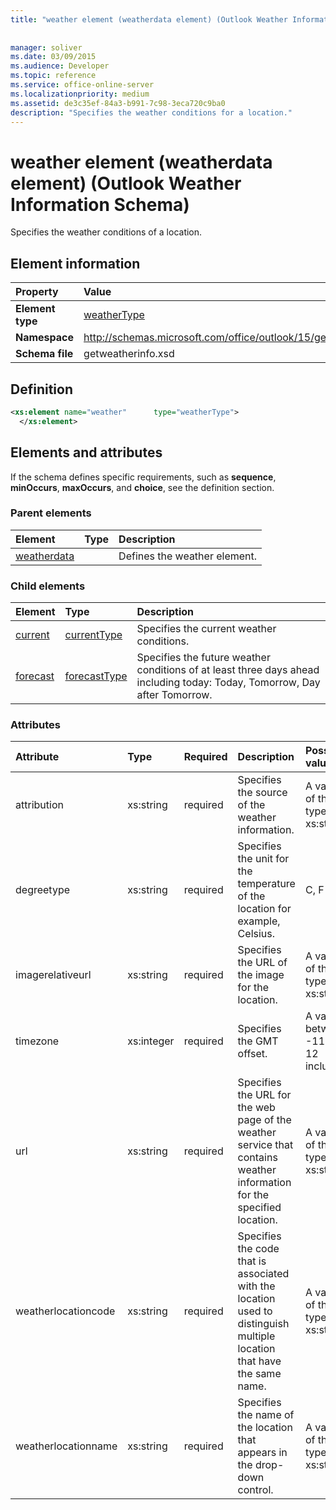 ```yaml
---
title: "weather element (weatherdata element) (Outlook Weather Information Schema)"
 
 
manager: soliver
ms.date: 03/09/2015
ms.audience: Developer
ms.topic: reference
ms.service: office-online-server
ms.localizationpriority: medium
ms.assetid: de3c35ef-84a3-b991-7c98-3eca720c9ba0
description: "Specifies the weather conditions for a location."
---
```


# weather element (weatherdata element) (Outlook Weather Information Schema)

Specifies the weather conditions of a location.
  
## Element information

|Property |Value |
|:-----|:-----|
|**Element type** <br/> |[weatherType](weathertype-complextype-outlook-weather-information-schema.md) <br/> |
|**Namespace** <br/> |http://schemas.microsoft.com/office/outlook/15/getweatherinfo.xsd  <br/> |
|**Schema file** <br/> |getweatherinfo.xsd  <br/> |
   
## Definition

```XML
<xs:element name="weather"      type="weatherType">
  </xs:element>  

```

## Elements and attributes

If the schema defines specific requirements, such as **sequence**, **minOccurs**, **maxOccurs**, and **choice**, see the definition section. 
  
### Parent elements

|**Element**|**Type**|**Description**|
|:-----|:-----|:-----|
|[weatherdata](weatherdata-element-outlook-weather-information-schema.md) <br/> ||Defines the weather element. |
   
### Child elements

|**Element**|**Type**|**Description**|
|:-----|:-----|:-----|
|[current](current-element-weathertype-complextypeoutlook-weather-information-schema.md) <br/> |[currentType](currenttype-complextype-outlook-weather-information-schema.md) <br/> |Specifies the current weather conditions. |
|[forecast](forecast-element-weathertype-complextypeoutlook-weather-information-schema.md) <br/> |[forecastType](forecasttype-complextype-outlook-weather-information-schema.md) <br/> |Specifies the future weather conditions of at least three days ahead including today: Today, Tomorrow, Day after Tomorrow. |
   
### Attributes

|**Attribute**|**Type**|**Required**|**Description**|**Possible values**|
|:-----|:-----|:-----|:-----|:-----|
|attribution  <br/> |xs:string  <br/> |required  <br/> |Specifies the source of the weather information. |A value of the type xs:string  <br/> |
|degreetype  <br/> |xs:string  <br/> |required  <br/> |Specifies the unit for the temperature of the location for example, Celsius. |C, F  <br/> |
|imagerelativeurl  <br/> |xs:string  <br/> |required  <br/> |Specifies the URL of the image for the location. |A value of the type xs:string  <br/> |
|timezone  <br/> |xs:integer  <br/> |required  <br/> |Specifies the GMT offset. |A value between -11 and 12 inclusive  <br/> |
|url  <br/> |xs:string  <br/> |required  <br/> |Specifies the URL for the web page of the weather service that contains weather information for the specified location. |A value of the type xs:string  <br/> |
|weatherlocationcode  <br/> |xs:string  <br/> |required  <br/> |Specifies the code that is associated with the location used to distinguish multiple location that have the same name. |A value of the type xs:string  <br/> |
|weatherlocationname  <br/> |xs:string  <br/> |required  <br/> |Specifies the name of the location that appears in the drop-down control. |A value of the type xs:string  <br/> |
   

